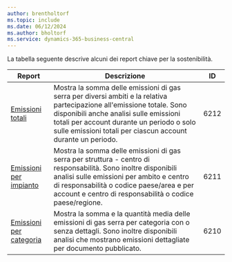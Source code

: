 ```yaml
---
author: brentholtorf
ms.topic: include
ms.date: 06/12/2024
ms.author: bholtorf
ms.service: dynamics-365-business-central
---
```


La tabella seguente descrive alcuni dei report chiave per la sostenibilità.

| Report | Descrizione | ID | 
|---------|---------|---------|
|[Emissioni totali](https://businesscentral.dynamics.com?report=6212)|Mostra la somma delle emissioni di gas serra per diversi ambiti e la relativa partecipazione all'emissione totale. Sono disponibili anche analisi sulle emissioni totali per account durante un periodo o solo sulle emissioni totali per ciascun account durante un periodo.|6212|
|[Emissioni per impianto](https://businesscentral.dynamics.com?report=6211)|Mostra la somma delle emissioni di gas serra per struttura - centro di responsabilità. Sono inoltre disponibili analisi sulle emissioni per ambito e centro di responsabilità o codice paese/area e per account e centro di responsabilità o codice paese/regione.|6211|
|[Emissioni per categoria](https://businesscentral.dynamics.com?report=6210)|Mostra la somma e la quantità media delle emissioni di gas serra per categoria con o senza dettagli. Sono inoltre disponibili analisi che mostrano emissioni dettagliate per documento pubblicato.|6210|
